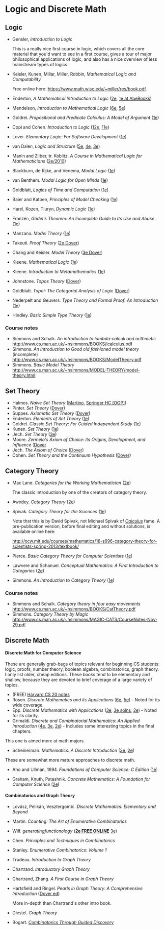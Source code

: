 # Logic and Discrete Math

## Logic

* Gensler, *Introduction to Logic*

  This is a really nice first course in logic, which covers all the core material
that you'd want to see in a first course, gives a tour of major philosophical applications of logic,
and also has a nice overview of less mainstream types of logics.

* Keisler, Kunen, Millar, Miller, Robbin, *Mathematical Logic and Computability*

  Free online here: https://www.math.wisc.edu/~miller/res/book.pdf.

* Enderton, *A Mathematical Introduction to Logic* ([2e](https://smile.amazon.com/dp/0122384520), [1e at AbeBooks](http://www.abebooks.com/products/isbn/9780122384509))
* Mendelson, *Introduction to Mathematical Logic* ([6e](https://smile.amazon.com/dp/1482237725), [5e](https://smile.amazon.com/dp/1584888768))
* Goldrei. *Propositional and Predicate Calculus: A Model of Argument* ([1e](https://smile.amazon.com/dp/1852339217))
* Copi and Cohen. *Introduction to Logic* ([12e](https://smile.amazon.com/dp/0131898345), [11e](https://smile.amazon.com/dp/0130337358))
* Lover. *Elementary Logic: For Software Development* ([1e](https://smile.amazon.com/dp/1848000812))
* van Dalen, *Logic and Structure* ([5e](https://smile.amazon.com/dp/1447145577), [4e](https://smile.amazon.com/dp/3540208798), [3e](https://smile.amazon.com/dp/3540578390))
* Manin and Zilber, tr. Koblitz. *A Course in Mathematical Logic for Mathematicians* ([2e/2010](https://smile.amazon.com/dp/1461424798))
* Blackburn, de Rijke, and Venema, *Modal Logic* ([1e](https://smile.amazon.com/dp/0521527147))
* van Benthem. *Modal Logic for Open Minds* ([1e](https://smile.amazon.com/dp/157586598X))
* Goldblatt, *Logics of Time and Computation* ([1e](https://smile.amazon.com/dp/0937073946))
* Baier and Katoen, *Principles of Model Checking* ([1e](https://smile.amazon.com/dp/026202649X))
* Harel, Kozen, Tiuryn, *Dynamic Logic* ([1e](https://smile.amazon.com/dp/0262527669))
* Franzén, *Gödel's Theorem: An Incomplete Guide to Its Use and Abuse* ([1e](https://smile.amazon.com/dp/1568812388))
* Manzano. *Model Theory* ([1e](https://smile.amazon.com/dp/0198538510))
* Takeuti. *Proof Theory* ([2e Dover](https://smile.amazon.com/dp/0486490734))
* Chang and Keisler. *Model Theory* ([3e Dover](https://smile.amazon.com/dp/0486488217))
* Kleene. *Mathematical Logic* ([1e](https://smile.amazon.com/dp/0486425339))
* Kleene. *Introduction to Metamathematics* ([1e](https://smile.amazon.com/dp/0923891579))
* Johnstone. *Topos Theory* ([Dover](https://smile.amazon.com/dp/0486493369))
* Goldblatt. *Topoi: The Categorial Analysis of Logic* ([Dover](https://smile.amazon.com/dp/0486450260))
* Nederpelt and Geuvers. *Type Theory and Formal Proof: An Introduction* ([1e](https://smile.amazon.com/dp/110703650X))
* Hindley. *Basic Simple Type Theory* ([1e](https://smile.amazon.com/dp/0521054222))

### Course notes

* Simmons and Schalk. *An introduction to lambda-calculi and arithmetic* http://www.cs.man.ac.uk/~hsimmons/BOOKS/lcalculus.pdf
* Simmons. *An introduction to Good old fashioned model theory* (incomplete) http://www.cs.man.ac.uk/~hsimmons/BOOKS/ModelTheory.pdf
* Simmons. *Basic Model Theory* http://www.cs.man.ac.uk/~hsimmons/MODEL-THEORY/model-theory.html

## Set Theory

* Halmos. *Naive Set Theory* ([Martino](https://smile.amazon.com/dp/1614271313), [Springer HC [OOP]](https://smile.amazon.com/dp/0387900926))
* Pinter. *Set Theory* ([Dover](https://smile.amazon.com/dp/0486497089))
* Suppes. *Axiomatic Set Theory* ([Dover](https://smile.amazon.com/dp/0486616304))
* Enderton. *Elements of Set Theory* ([1e](https://smile.amazon.com/dp/0122384407))
* Goldrei. *Classic Set Theory: For Guided Independent Study* ([1e](https://smile.amazon.com/dp/0412606100))
* Kunen. *Set Theory* ([1e](https://smile.amazon.com/dp/1848900503))
* Jech. *Set Theory* ([3e](https://smile.amazon.com/dp/3540440852))
* Moore. *Zermelo's Axiom of Choice: Its Origins, Development, and Influence* ([Dover](https://smile.amazon.com/dp/0486488411)
* Jech. *The Axiom of Choice* ([Dover](https://smile.amazon.com/dp/0486466248))
* Cohen. *Set Theory and the Continuum Hypothesis* ([Dover](https://smile.amazon.com/dp/0486469212))

## Category Theory

* Mac Lane. *Categories for the Working Mathematician* ([2e](https://smile.amazon.com/dp/0387984038))

  The classic introduction by one of the creators of category theory.

* Awodey. *Category Theory* ([2e](https://smile.amazon.com/dp/0199237182))

* Spivak. *Category Theory for the Sciences* ([1e](https://smile.amazon.com/dp/0262028131))

  Note that this is by David Spivak, not Michael Spivak of [*Calculus*](Calculus.md#elite-calculus-textbooks) fame. A pre-publication version, before final editing and without solutions, is available online here:

  http://ocw.mit.edu/courses/mathematics/18-s996-category-theory-for-scientists-spring-2013/textbook/

* Pierce. *Basic Category Theory for Computer Scientists* ([1e](https://smile.amazon.com/dp/0262660717))

* Lawvere and Schanuel. *Conceptual Mathematics: A First Introduction to Categories* ([2e](https://smile.amazon.com/dp/052171916X))

* Simmons. *An Introduction to Category Theory* ([1e](https://smile.amazon.com/dp/0521283043))

### Course notes

* Simmons and Schalk. *Category theory in four easy movements* http://www.cs.man.ac.uk/~hsimmons/BOOKS/CatTheory.pdf
* Simmons. *Category Theory by Magic* http://www.cs.man.ac.uk/~hsimmons/MAGIC-CATS/CourseNotes-Nov-29.pdf

## Discrete Math

#### Discrete Math for Computer Science

These are generally grab-bags of topics relevant for beginning CS students: logic, proofs, number theory, boolean algebra, combinatorics, graph theory. I only list older, cheap editions. These books tend to be elementary and shallow, because they are devoted to brief coverage of a large variety of topics.

* (FREE) [Harvard CS 20 notes](https://www.seas.harvard.edu/courses/cs20/MIT6_042Notes.pdf)
* Rosen. *Discrete Mathematics and its Applications* ([6e](https://smile.amazon.com/dp/0073229725), [5e](https://smile.amazon.com/dp/0072424346)) - Noted for its wide coverage.
* Epp. *Discrete Mathematics with Applications* ([3e](https://smile.amazon.com/dp/0534359450), [3e solns](https://smile.amazon.com/Student-dp/0534360289), [2e](https://smile.amazon.com/dp/0534944469)) - Noted for its clarity.
* Grimaldi. *Discrete and Combinatorial Mathematics: An Applied Introduction* ([4e](https://smile.amazon.com/dp/0201199122), [3e](https://smile.amazon.com/dp/B00404GGWI), [2e](https://smile.amazon.com/dp/0201119544)) - Includes some interesting topics in the final chapters.

This one is aimed more at math majors.

* Scheinerman. *Mathematics: A Discrete Introduction* ([3e](https://smile.amazon.com/dp/0840049420), [2e](https://smile.amazon.com/dp/0534398987))

These are somewhat more mature approaches to discrete math.

* Aho and Ullman, 1994. *Foundations of Computer Science: C Edition* ([1e](https://smile.amazon.com/dp/0716782847))

* Graham, Knuth, Patashnik. *Concrete Mathematics: A Foundation for Computer Science* ([2e](https://smile.amazon.com/dp/0201558025))

#### Combinatorics and Graph Theory

* Lovász, Pelikán, Vesztergombi. *Discrete Mathematics: Elementary and Beyond*

* Martin. *Counting: The Art of Enumerative Combinatorics*

* Wilf. *generatingfunctionology* ([**2e FREE ONLINE**](https://www.math.upenn.edu/~wilf/DownldGF.html) [3e](https://smile.amazon.com/generatingfunctionology-Third-Herbert-S-Wilf/dp/1568812795/))

* Chen. *Principles and Techniques in Combinatorics*

* Stanley. *Enumerative Combinatorics: Volume 1*

* Trudeau. *Introduction to Graph Theory*
* Chartrand. *Introductory Graph Theory*
* Chartrand, Zhang. *A First Course in Graph Theory*

* Hartsfield and Ringel. *Pearls in Graph Theory: A Comprehensive Introduction* ([Dover ed](https://smile.amazon.com/dp/0486432327/))

  More in-depth than Chartrand's other intro book.

* Diestel. *Graph Theory*

* Bogart. [*Combinatorics Through Guided Discovery*](https://math.dartmouth.edu/news-resources/electronic/kpbogart/)
